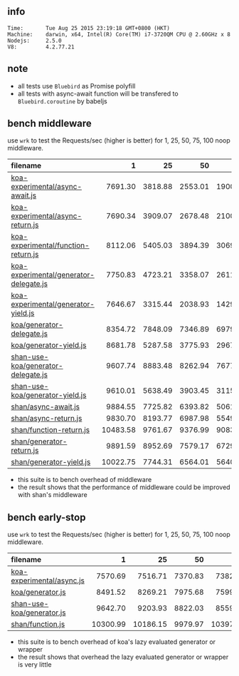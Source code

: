 
## info

    Time:       Tue Aug 25 2015 23:19:18 GMT+0800 (HKT)
    Machine:    darwin, x64, Intel(R) Core(TM) i7-3720QM CPU @ 2.60GHz x 8
    Nodejs:     2.5.0
    V8:         4.2.77.21

## note

* all tests use `Bluebird` as Promise polyfill
* all tests with async-await function will be transfered to `Bluebird.coroutine` by babeljs

## bench middleware

use `wrk` to test the Requests/sec (higher is better) for 1, 25, 50, 75, 100 noop middleware.

| filename | 1 | 25 | 50 | 75 | 100 |
|:---------|--:|---:|---:|---:|----:|
| [koa-experimental/async-await.js](middleware/koa-experimental/async-await.js) | 7691.30 | 3818.88 | 2553.01 | 1900.07 | 1493.26 |
| [koa-experimental/async-return.js](middleware/koa-experimental/async-return.js) | 7690.34 | 3909.07 | 2678.48 | 2100.17 | 1606.11 |
| [koa-experimental/function-return.js](middleware/koa-experimental/function-return.js) | 8112.06 | 5405.03 | 3894.39 | 3069.75 | 2669.60 |
| [koa-experimental/generator-delegate.js](middleware/koa-experimental/generator-delegate.js) | 7750.83 | 4723.21 | 3358.07 | 2611.84 | 2141.89 |
| [koa-experimental/generator-yield.js](middleware/koa-experimental/generator-yield.js) | 7646.67 | 3315.44 | 2038.93 | 1429.14 | 1113.19 |
| [koa/generator-delegate.js](middleware/koa/generator-delegate.js) | 8354.72 | 7848.09 | 7346.89 | 6979.94 | 6477.27 |
| [koa/generator-yield.js](middleware/koa/generator-yield.js) | 8681.78 | 5287.58 | 3775.93 | 2967.36 | 2289.50 |
| [shan-use-koa/generator-delegate.js](middleware/shan-use-koa/generator-delegate.js) | 9607.74 | 8883.48 | 8262.94 | 7677.26 | 7093.03 |
| [shan-use-koa/generator-yield.js](middleware/shan-use-koa/generator-yield.js) | 9610.01 | 5638.49 | 3903.45 | 3115.34 | 2394.20 |
| [shan/async-await.js](middleware/shan/async-await.js) | 9884.55 | 7725.82 | 6393.82 | 5061.44 | 4702.09 |
| [shan/async-return.js](middleware/shan/async-return.js) | 9830.70 | 8193.77 | 6987.98 | 5549.62 | 5639.69 |
| [shan/function-return.js](middleware/shan/function-return.js) | 10483.58 | 9761.67 | 9376.99 | 9083.26 | 8702.71 |
| [shan/generator-return.js](middleware/shan/generator-return.js) | 9891.59 | 8952.69 | 7579.17 | 6729.74 | 5918.71 |
| [shan/generator-yield.js](middleware/shan/generator-yield.js) | 10022.75 | 7744.31 | 6564.01 | 5640.86 | 4968.26 |

* this suite is to bench overhead of middleware
* the result shows that the performance of middleware could be improved with shan's middleware


## bench early-stop

use `wrk` to test the Requests/sec (higher is better) for 1, 25, 50, 75, 100 noop middleware.

| filename | 1 | 25 | 50 | 75 | 100 |
|:---------|--:|---:|---:|---:|----:|
| [koa-experimental/async.js](early-stop/koa-experimental/async.js) | 7570.69 | 7516.71 | 7370.83 | 7382.03 | 7436.93 |
| [koa/generator.js](early-stop/koa/generator.js) | 8491.52 | 8269.21 | 7975.68 | 7599.20 | 7500.65 |
| [shan-use-koa/generator.js](early-stop/shan-use-koa/generator.js) | 9642.70 | 9203.93 | 8822.03 | 8559.93 | 8377.58 |
| [shan/function.js](early-stop/shan/function.js) | 10300.99 | 10186.15 | 9979.97 | 10397.99 | 10344.30 |

* this suite is to bench overhead of koa's lazy evaluated generator or wrapper
* the result shows that overhead the lazy evaluated generator or wrapper is very little

